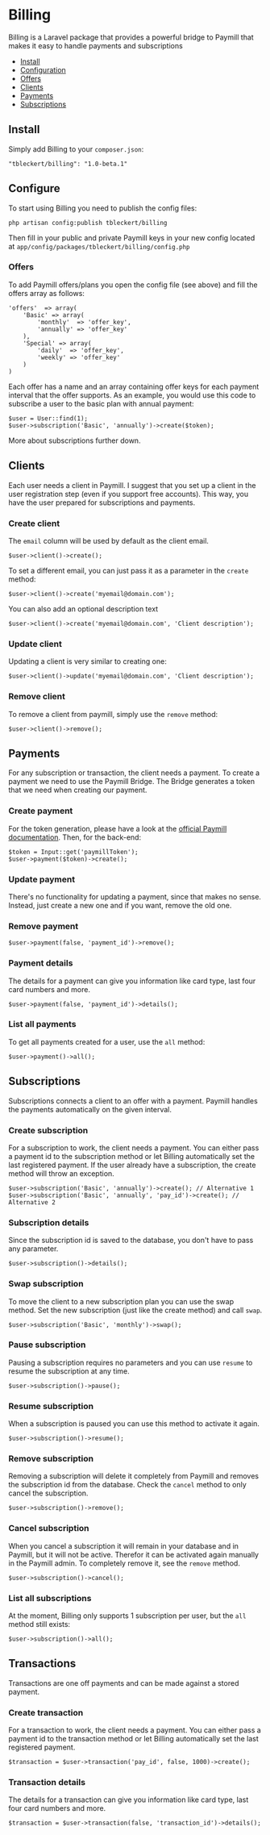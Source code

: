 Billing
=======

Billing is a Laravel package that provides a powerful bridge to Paymill that makes it easy to handle payments and subscriptions

- [Install](#install)
- [Configuration](#configure)
- [Offers](#offers)
- [Clients](#clients)
- [Payments](#payments)
- [Subscriptions](#subscriptions)

## Install

Simply add Billing to your `composer.json`:

	"tbleckert/billing": "1.0-beta.1"

## Configure

To start using Billing you need to publish the config files:

	php artisan config:publish tbleckert/billing
	
Then fill in your public and private Paymill keys in your new config located at `app/config/packages/tbleckert/billing/config.php`

### Offers

To add Paymill offers/plans you open the config file (see above) and fill the offers array as follows:

	'offers'  => array(
		'Basic' => array(
			'monthly'  => 'offer_key',
			'annually' => 'offer_key'
		),
		'Special' => array(
			'daily'  => 'offer_key',
			'weekly' => 'offer_key'
		)
	)
	
Each offer has a name and an array containing offer keys for each payment interval that the offer supports. As an example, you would use this code to subscribe a user to the basic plan with annual payment:

	$user = User::find(1);
	$user->subscription('Basic', 'annually')->create($token);
	
More about subscriptions further down.

## Clients

Each user needs a client in Paymill. I suggest that you set up a client in the user registration step (even if you support free accounts). This way, you have the user prepared for subscriptions and payments.

### Create client

The `email` column will be used by default as the client email.

	$user->client()->create();
	
To set a different email, you can just pass it as a parameter in the `create` method:

	$user->client()->create('myemail@domain.com');
	
You can also add an optional description text

	$user->client()->create('myemail@domain.com', 'Client description');
	
### Update client

Updating a client is very similar to creating one:

	$user->client()->update('myemail@domain.com', 'Client description');
	
### Remove client

To remove a client from paymill, simply use the `remove` method:

	$user->client()->remove();

## Payments

For any subscription or transaction, the client needs a payment. To create a payment we need to use the Paymill Bridge. The Bridge generates a token that we need when creating our payment.

### Create payment

For the token generation, please have a look at the [official Paymill documentation](https://www.paymill.com/en-gb/documentation-3/introduction/payment-form/). Then, for the back-end:

	$token = Input::get('paymillToken');
	$user->payment($token)->create();
	
### Update payment

There's no functionality for updating a payment, since that makes no sense. Instead, just create a new one and if you want, remove the old one.

### Remove payment

	$user->payment(false, 'payment_id')->remove();
	
### Payment details

The details for a payment can give you information like card type, last four card numbers and more.

	$user->payment(false, 'payment_id')->details();
	
### List all payments

To get all payments created for a user, use the `all` method:

	$user->payment()->all();
	
## Subscriptions

Subscriptions connects a client to an offer with a payment. Paymill handles the payments automatically on the given interval.

### Create subscription

For a subscription to work, the client needs a payment. You can either pass a payment id to the subscription method or let Billing automatically set the last registered payment. If the user already have a subscription, the create method will throw an exception.

	$user->subscription('Basic', 'annually')->create(); // Alternative 1
	$user->subscription('Basic', 'annually', 'pay_id')->create(); // Alternative 2
	
### Subscription details

Since the subscription id is saved to the database, you don't have to pass any parameter.

	$user->subscription()->details();
	
### Swap subscription

To move the client to a new subscription plan you can use the swap method. Set the new subscription (just like the create method) and call `swap`.

	$user->subscription('Basic', 'monthly')->swap();
	
### Pause subscription

Pausing a subscription requires no parameters and you can use `resume` to resume the subscription at any time. 

	$user->subscription()->pause();
	
### Resume subscription

When a subscription is paused you can use this method to activate it again.

	$user->subscription()->resume();
	
### Remove subscription

Removing a subscription will delete it completely from Paymill and removes the subscription id from the database. Check the `cancel` method to only cancel the subscription.

	$user->subscription()->remove();
	
### Cancel subscription

When you cancel a subscription it will remain in your database and in Paymill, but it will not be active. Therefor it can be activated again manually in the Paymill admin. To completely remove it, see the `remove` method.

	$user->subscription()->cancel();
	
### List all subscriptions

At the moment, Billing only supports 1 subscription per user, but the `all` method still exists:

	$user->subscription()->all();
	
## Transactions

Transactions are one off payments and can be made against a stored payment.

### Create transaction

For a transaction to work, the client needs a payment. You can either pass a payment id to the transaction method or let Billing automatically set the last registered payment.

	$transaction = $user->transaction('pay_id', false, 1000)->create();

### Transaction details

The details for a transaction can give you information like card type, last four card numbers and more.

	$transaction = $user->transaction(false, 'transaction_id')->details();